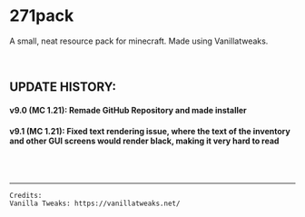 # 271pack
A small, neat resource pack for minecraft. Made using Vanillatweaks.

<br>

## UPDATE HISTORY:
#### v9.0 (MC 1.21): Remade GitHub Repository and made installer
#### v9.1 (MC 1.21): Fixed text rendering issue, where the text of the inventory and other GUI screens would render black, making it very hard to read

<br>
<br>
<hr>

```
Credits:
Vanilla Tweaks: https://vanillatweaks.net/
```
